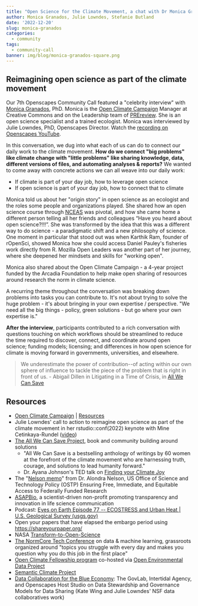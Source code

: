 ```yaml
---
title: "Open Science for the Climate Movement, a chat with Dr Monica Granados"
author: Monica Granados, Julie Lowndes, Stefanie Butland
date: '2022-12-20'
slug: monica-granados
categories:
  - community
tags:
  - community-call
banner: img/blog/monica-granados-square.png
---
```


## Reimagining open science as part of the climate movement

Our 7th Openscapes Community Call featured a "celebrity interview" with [Monica Granados](https://www.monicagranados.com/), PhD. Monica is the [Open Climate Campaign](https://openclimatecampaign.org/) Manager at Creative Commons and on the Leadership team of [PREreview](https://www.prereview.org/). She is an open science specialist and a trained ecologist. Monica was interviewed by Julie Lowndes, PhD, Openscapes Director. Watch the [recording on Openscapes YouTube](https://youtu.be/Tnx8wjA6-k0).

In this conversation, we dug into what each of us can do to connect our daily work to the climate movement. **How do we connect "big problems" like climate change with "little problems" like sharing knowledge, data, different versions of files, and automating analyses & reports?** We wanted to come away with concrete actions we can all weave into our daily work:

-   If climate is part of your day job, how to leverage open science
-   If open science is part of your day job, how to connect that to climate

Monica told us about her "origin story" in open science as an ecologist and the roles some people and organizations played. She shared how an open science course through [NCEAS](https://www.nceas.ucsb.edu/) was pivotal, and how she came home a different person telling all her friends and colleagues “Have you heard about open science?!!!”. She was transformed by the idea that this was a different way to do science - a paradigmatic shift and a new philosophy of science. One moment in particular that stood out was when Karthik Ram, founder of rOpenSci, showed Monica how she could access Daniel Pauley's fisheries work directly from R. Mozilla Open Leaders was another part of her journey, where she deepened her mindsets and skills for "working open".

Monica also shared about the Open Climate Campaign - a 4-year project funded by the Arcadia Foundation to help make open sharing of resources around research the norm in climate science.

A recurring theme throughout the conversation was breaking down problems into tasks you can contribute to. It's not about trying to solve the huge problem - it's about bringing in your own expertise / perspective. "We need all the big things - policy, green solutions - but go where your own expertise is."

**After the interview**, participants contributed to a rich conversation with questions touching on which workflows should be streamlined to reduce the time required to discover, connect, and coordinate around open science; funding models; licensing; and differences in how open science for climate is moving forward in governments, universities, and elsewhere.

> We underestimate the power of contribution--of acting within our own sphere of influence to tackle the piece of the problem that is right in front of us. - Abigail Dillen in Litigating in a Time of Crisis, in [All We Can Save](https://www.allwecansave.earth/anthology)

## Resources

-   [Open Climate Campaign](https://openclimatecampaign.org/) | [Resources](https://openclimatecampaign.org/resources/)
-   Julie Lowndes' call to action to reimagine open science as part of the climate movement in her rstudio::conf(2022) keynote with Mine Cetinkaya-Rundel ([video](https://youtu.be/p7Hxu4coDl8?t=2979))
-   [The All We Can Save Project](https://www.allwecansave.earth/), book and community building around solutions
    -   "All We Can Save is a bestselling anthology of writings by 60 women at the forefront of the climate movement who are harnessing truth, courage, and solutions to lead humanity forward."
    -   Dr. Ayana Johnson's TED talk on [Finding your Climate Joy](https://www.ted.com/talks/ayana_elizabeth_johnson_how_to_find_joy_in_climate_action)
-   The "[Nelson memo](https://www.whitehouse.gov/wp-content/uploads/2022/08/08-2022-OSTP-Public-Access-Memo.pdf)" from Dr. Alondra Nelson, US Office of Science and Technology Policy (OSTP) Ensuring Free, Immediate, and Equitable Access to Federally Funded Research
-   [ASAPBio](https://asapbio.org/), a scientist-driven non-profit promoting transparency and innovation in life science communication
-   Podcast: [Eyes on Earth Episode 77 -- ECOSTRESS and Urban Heat | U.S. Geological Survey (usgs.gov)](https://www.usgs.gov/media/audio/eyes-earth-episode-77-ecostress-and-urban-heat)
-   Open your papers that have elapsed the embargo period using <https://shareyourpaper.org/>
-   NASA [Transform-to-Open-Science](https://nasa.github.io/Transform-to-Open-Science/)
-   [The NormCore Tech Conference](https://normconf.com/) on data & machine learning, grassroots organized around "topics you struggle with every day and makes you question why you do this job in the first place"
-   [Open Climate Fellowship program](https://open-climate.org/) co-hosted via [Open Environmental Data Project](https://www.openenvironmentaldata.org/)
-   [Semantic Climate Project](https://semanticclimate.github.io/p/en/)
-   [Data Collaboration for the Blue Economy](https://opendatapolicylab.org/articles/event-data-collaboration-for-the-blue-economy-the-govlab-intertidal-agency-and-openscapes-host-studio-on-data-stewardship-and-governance-models-for-data-sharing/index.html): The GovLab, Intertidal Agency, and Openscapes Host Studio on Data Stewardship and Governance Models for Data Sharing (Kate Wing and Julie Lowndes' NSF data collaboratives work)
